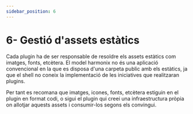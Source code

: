 ```yaml
---
sidebar_position: 6
---
```


# 6- Gestió d'assets estàtics

Cada plugin ha de ser responsable de resoldre els assets estàtics com imatges, fonts, etcètera. El model harmonix no és una aplicació convencional en la que es disposa d'una carpeta public amb els estàtics, ja que el shell no coneix la implementació de les iniciatives que realitzaran plugins.

Per tant es recomana que imatges, icones, fonts, etcètera estiguin en el plugin en format codi, o sigui el plugin qui creei una infraestructura pròpia on allotjar aquests assets i consumir-los segons els convingui.
